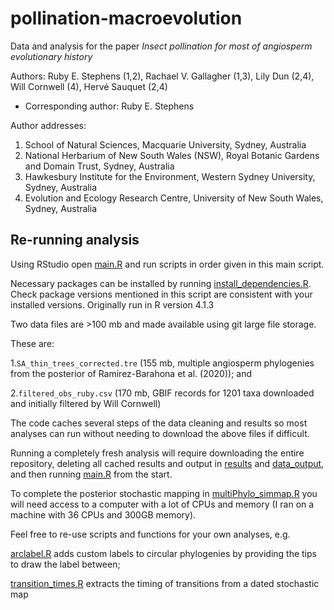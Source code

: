 # pollination-macroevolution
Data and analysis for the paper *Insect pollination for most of angiosperm evolutionary history*

Authors: Ruby E. Stephens (1,2), Rachael V. Gallagher (1,3), Lily Dun (2,4), Will Cornwell (4), Hervé Sauquet (2,4)
+ Corresponding author: Ruby E. Stephens

Author addresses:

1. School of Natural Sciences, Macquarie University, Sydney, Australia
2. National Herbarium of New South Wales (NSW), Royal Botanic Gardens and Domain Trust, Sydney, Australia
3. Hawkesbury Institute for the Environment, Western Sydney University, Sydney, Australia
4. Evolution and Ecology Research Centre, University of New South Wales, Sydney, Australia

## Re-running analysis

Using RStudio open [main.R](https://github.com/rubysaltbush/pollination-macroevolution/blob/main/main.R) 
and run scripts in order given in this main script.

Necessary packages can be installed by running [install_dependencies.R](https://github.com/rubysaltbush/pollination-macroevolution/blob/main/scripts/install_dependencies.R).
Check package versions mentioned in this script are consistent with your installed versions. Originally run in R version 4.1.3

Two data files are >100 mb and made available using git large file storage.

These are:

1.`SA_thin_trees_corrected.tre` (155 mb, multiple angiosperm phylogenies from the posterior of Ramírez-Barahona et al. (2020)); and 

2.`filtered_obs_ruby.csv` (170 mb, GBIF records for 1201 taxa downloaded and initially filtered by Will Cornwell)

The code caches several steps of the data cleaning and results so most analyses can run without needing to download the above files if difficult.

Running a completely fresh analysis will require downloading the entire repository, deleting all cached results and output in
[results](https://github.com/rubysaltbush/pollination-macroevolution/tree/main/results) and
[data_output](https://github.com/rubysaltbush/pollination-macroevolution/tree/main/data_output), and then running
[main.R](https://github.com/rubysaltbush/pollination-macroevolution/blob/main/main.R) from the start. 

To complete the posterior stochastic mapping in 
[multiPhylo_simmap.R](https://github.com/rubysaltbush/pollination-macroevolution/blob/main/scripts/analysis/multiPhylo_simmap.R) 
you will need access to a computer with a lot of CPUs and memory (I ran on a machine with 36 CPUs and 300GB memory).

Feel free to re-use scripts and functions for your own analyses, e.g.

[arclabel.R](https://github.com/rubysaltbush/pollination-macroevolution/blob/main/scripts/functions/arclabel.R) adds custom labels to circular phylogenies by providing the tips to draw the label between;

[transition_times.R](https://github.com/rubysaltbush/pollination-macroevolution/blob/main/scripts/functions/transition_times.R) extracts the timing of transitions from a dated stochastic map
